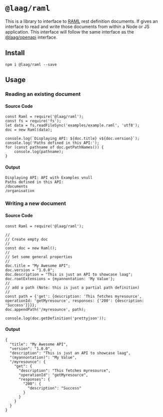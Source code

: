 # `@laag/raml`

This is a library to interface to [RAML](https://raml.org/) rest definition documents. If gives an interface to read and write those documents from within a Node or JS application. This interface will follow the same interface as the [@laag/openapi](https://github.com/bschwarz/laag/tree/main/packages/openapi) interface.

## Install
```
npm i @laag/raml --save
```
## Usage

### Reading an existing document
#### Source Code
```
const Raml = require('@laag/raml');
const fs = require('fs');
let data = fs.readFileSync('examples/example.raml', 'utf8');
doc = new Raml(data);

console.log(`Displaying API: ${doc.title} v${doc.version}`);
console.log('Paths defined in this API:');
for (const pathname of doc.getPathNames()) {
    console.log(pathname);
}
```
#### Output
```
Displaying API: API with Examples vnull
Paths defined in this API:
/documents
/organisation
```

### Writing a new document
#### Source Code
```
const Raml = require('@laag/raml');

//
// Create empty doc
//
const doc = new Raml();
//
// Set some general properties
//
doc.title = "My Awesome API";
doc.version = "1.0.0";
doc.description = "This is just an API to showcase laag";
doc.rootExtensions = {myannontation: 'My Value'};
//
// add a path (Note: this is just a partial path definition)
//
const path = {'get': {description: 'This fetches myresource', operationId: 'getMyresource', responses: {'200': {description: 'Success'}}}};
doc.appendPath('/myresounce', path);

console.log(doc.getDefinition('prettyjson'));

```

#### Output
```
{
  "title": "My Awesome API",
  "version": "1.0.0",
  "description": "This is just an API to showcase laag",
  "(myannontation)": "My Value",
  "/myresounce": {
    "get": {
      "description": "This fetches myresource",
      "operationId": "getMyresource",
      "responses": {
        "200": {
          "description": "Success"
        }
      }
    }
  }
}
```